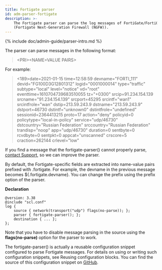 ```yaml
---
title: Fortigate parser
id: adm-parser-fortigate
description: >-
    The Fortigate parser can parse the log messages of FortiGate/FortiOS
    (Fortigate Next-Generation Firewall (NGFW)).  
---
```


{% include doc/admin-guide/parser-intro.md %}

The parser can parse messages in the following format:

>\<PRI\>\<NAME=VALUE PAIRS\>

For example:

><189>date=2021-01-15 time=12:58:59 devname="FORTI_111" devid="FG100D3G12801312" logid="0001000014" type="traffic" subtype="local" level="notice" vd="root" eventtime=1610704739683510055 tz="+0300" srcip=91.234.154.139 srcname="91.234.154.139" srcport=45295 srcintf="wan1" srcintfrole="wan" dstip=213.59.243.9 dstname="213.59.243.9" dstport=46730 dstintf="unknown0" dstintfrole="undefined" sessionid=2364413215 proto=17 action="deny" policyid=0 policytype="local-in-policy" service="udp/46730" dstcountry="Russian Federation" srccountry="Russian Federation" trandisp="noop" app="udp/46730" duration=0 sentbyte=0 rcvdbyte=0 sentpkt=0 appcat="unscanned" crscore=5 craction=262144 crlevel="low"

If you find a message that the fortigate-parser() cannot properly parse,
[contact Support](https://www.syslog-ng.com/support/), so we can improve
the parser.

By default, the Fortigate-specific fields are extracted into name-value
pairs prefixed with .fortigate. For example, the devname in the previous
message becomes ${.fortigate.devname}. You can change the prefix using
the prefix option of the parser.

**Declaration**

```config
@version: 3.38
@include "scl.conf"
log {
    source { network(transport("udp") flags(no-parse)); };
    parser { fortigate-parser(); };
    destination { ... };
};
```

Note that you have to disable message parsing in the source using the
**flags(no-parse)** option for the parser to work.

The fortigate-parser() is actually a reusable configuration snippet
configured to parse Fortigate messages. For details on using or writing
such configuration snippets, see Reusing configuration blocks.
You can find the source of this configuration snippet on
[GitHub](https://github.com/syslog-ng/syslog-ng/blob/master/scl/websense/plugin.conf).
